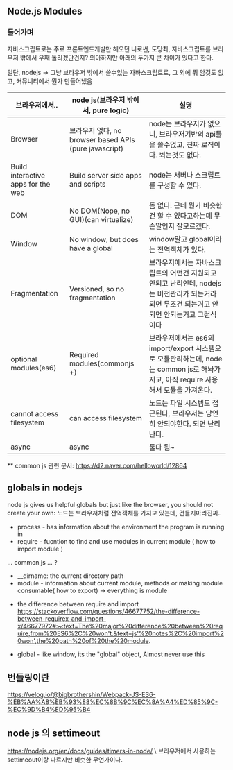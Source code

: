 ## Node.js Modules
### 들어가며
자바스크립트로는 주로 프론트엔드개발만 해오던 나로썬, 도당최, 자바스크립트를 브라우저 밖에서 우째 돌리겠단건지? 의아하지만 아래의 두가지 큰 차이가 있다고 한다. 

일단, nodejs -> 그냥 브라우저 밖에서 쓸수있는 자바스크립트로, 그 외에 뭐 암것도 없고, 커뮤니티에서 뭔가 만들어냈음


|브라우저에서..|node js(브라우저 밖에서, pure logic)| 설명 |
|------|------|------|
| Browser | 브라우저 없다, no browser based APIs (pure javascript) | node는 브라우저가 없으니, 브라우저기반의 api들을 쓸수없고, 진짜 로직이다. 뵈는것도 없다. |
| Build interactive apps for the web | Build server side apps and scripts | node는 서버나 스크립트를 구성할 수 있다. |
| DOM | No DOM(Nope, no GUI)(can virtualize) | 돔 없다. 근데 뭔가 비슷한건 할 수 있다고하는데 무슨말인지 잘모르겠다. | 
| Window | No window, but does have a global | window말고 global이라는 전역객체가 있다. |
| Fragmentation | Versioned, so no fragmentation | 브라우저에서는 자바스크립트의 어떤건 지원되고 안되고 난리인데, nodejs는 버전관리가 되는거라 되면 무조건 되는거고 안되면 안되는거고 그런식이다 |
| optional modules(es6) | Required modules(commonjs +) | 브라우저에서는 es6의 import/export 시스템으로 모듈관리하는데, node는 common js로 해놔가지고, 아직 require 사용해서 모듈을 가져온다. |
| cannot access filesystem | can access filesystem | 노드는 파일 시스템도 접근된다, 브라우저는 당연히 안되야한다. 되면 난리난다. |
| async | async | 둘다 됨~ |

** common js 관련 문서: https://d2.naver.com/helloworld/12864


## globals in nodejs
node js gives us helpful globals but just like the browser, you should not create your own: 노드는 브라우저처럼 전역객체를 가지고 있는데, 건들지마라진짜..

* process - has information about the environment the program is running in
* require - fucntion to find and use modules in current module ( how to import module )

... common js ... ?

* __dirname: the current directory path
* module - information about current module, methods or making module consumable( how to export) 
-> everything is module

- the difference between require and import
https://stackoverflow.com/questions/46677752/the-difference-between-requirex-and-import-x/46677972#:~:text=The%20major%20difference%20between%20require,from%20ES6%2C%20won't.&text=js'%20notes%2C%20import%20won',the%20path%20of%20the%20module.

* global - like window, its the "global" object, Almost never use this
 


## 번들링이란
https://velog.io/@bigbrothershin/Webpack-JS-ES6-%EB%AA%A8%EB%93%88%EC%8B%9C%EC%8A%A4%ED%85%9C-%EC%9D%B4%ED%95%B4


## node js 의 settimeout
https://nodejs.org/en/docs/guides/timers-in-node/ \ 
브라우저에서 사용하는 settimeout이랑 다르지만 비슷한 무언가이다. 
